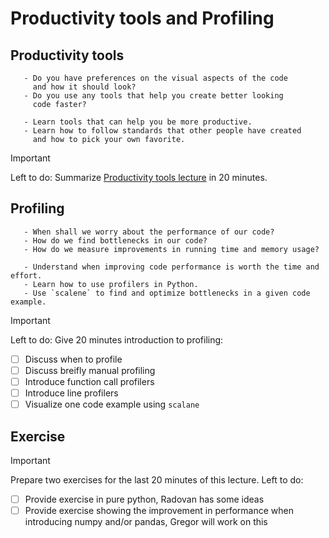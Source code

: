 # Productivity tools and Profiling

## Productivity tools

```{questions}
   - Do you have preferences on the visual aspects of the code
     and how it should look?
   - Do you use any tools that help you create better looking
     code faster?
```

```{objectives}
   - Learn tools that can help you be more productive.
   - Learn how to follow standards that other people have created
     and how to pick your own favorite.
```

> [!IMPORTANT]  
> Left to do: Summarize [Productivity tools lecture](/content/productivity.rst) in 20 minutes.


## Profiling

```{questions}
   - When shall we worry about the performance of our code?
   - How do we find bottlenecks in our code?
   - How do we measure improvements in running time and memory usage?
```

```{objectives}
   - Understand when improving code performance is worth the time and effort.
   - Learn how to use profilers in Python.
   - Use `scalene` to find and optimize bottlenecks in a given code example.
```


> [!IMPORTANT]  
> Left to do:
> Give 20 minutes introduction to profiling:
> - [ ] Discuss when to profile
> - [ ] Discuss breifly manual profiling
> - [ ] Introduce function call profilers
> - [ ] Introduce line profilers
> - [ ] Visualize one code example using `scalane`

## Exercise
> [!IMPORTANT]
> Prepare two exercises for the last 20 minutes of this lecture.
> Left to do:
> - [ ] Provide exercise in pure python, Radovan has some ideas
> - [ ] Provide exercise showing the improvement in performance when introducing numpy and/or pandas, Gregor will work on this


